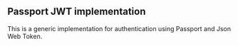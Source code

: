 ## Passport JWT implementation
This is a generic implementation for authentication using Passport and Json Web Token.